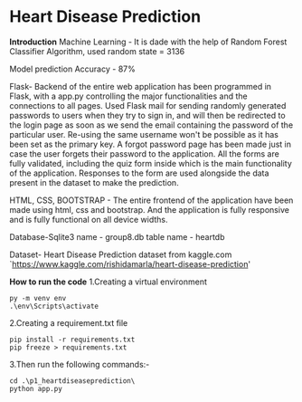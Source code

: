 # Heart Disease Prediction

**Introduction**
Machine Learning -  It is dade with the help of Random Forest Classifier Algorithm, used random state = 3136

Model prediction Accuracy - 87%

Flask- Backend of the entire web application has been programmed in Flask, with a app.py controlling the major functionalities and the connections to all pages. Used Flask mail for sending randomly generated passwords to users when they try to sign in, and will then be redirected to the login page as soon as we send the email containing the password of the particular user. Re-using the same username won't be possible as it has been set as the primary key. A forgot password page has been made just in case the user forgets their password to the application. All the forms are fully validated, including the quiz form inside which is the main functionality of the application. Responses to the form are used alongside the data present in the dataset to make the prediction.

HTML, CSS, BOOTSTRAP - The entire frontend of the application have been made using html, css and bootstrap. And the application is fully responsive and is fully functional on all device widths.

Database-Sqlite3 name - group8.db table name - heartdb

Dataset- Heart Disease Prediction dataset from kaggle.com `https://www.kaggle.com/rishidamarla/heart-disease-prediction'



**How to run the code**
1.Creating a virtual environment
```
py -m venv env
.\env\Scripts\activate 
```

2.Creating a requirement.txt file 
```
pip install -r requirements.txt
pip freeze > requirements.txt
```

3.Then run the following commands:-
``` 
cd .\p1_heartdiseaseprediction\
python app.py 
```



